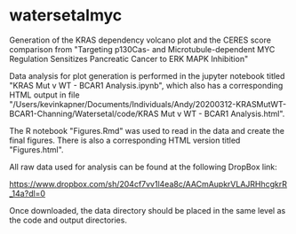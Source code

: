 # watersetalmyc

Generation of the KRAS dependency volcano plot and the CERES score comparison from "Targeting p130Cas- and Microtubule-dependent MYC Regulation Sensitizes Pancreatic Cancer to ERK MAPK Inhibition"

Data analysis for plot generation is performed in the jupyter notebook titled "KRAS Mut v WT - BCAR1 Analysis.ipynb", which also has a corresponding HTML output in file "/Users/kevinkapner/Documents/Individuals/Andy/20200312-KRASMutWT-BCAR1-Channing/Watersetal/code/KRAS Mut v WT - BCAR1 Analysis.html".

The R notebook "Figures.Rmd" was used to read in the data and create the final figures. There is also a corresponding HTML version titled "Figures.html".

All raw data used for analysis can be found at the following DropBox link: 

https://www.dropbox.com/sh/204cf7vv1l4ea8c/AACmAupkrVLAJRHhcgkrR_14a?dl=0

Once downloaded, the data directory should be placed in the same level as the code and output directories.

